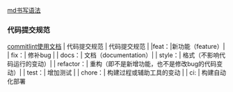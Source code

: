 
[md书写语法](https://www.cnblogs.com/irenehanb/p/10967834.html)


### 代码提交规范
[commitlint使用文档](https://github.com/conventional-changelog/commitlint#getting-started)
| 代码提交规范 | 代码提交规范 |
|feat：|新功能（feature）|
| fix：| 修补bug |
| docs：| 文档（documentation）|
| style：| 格式（不影响代码运行的变动）|
| refactor：| 重构（即不是新增功能，也不是修改bug的代码变动）|
| test：| 增加测试 |
| chore：| 构建过程或辅助工具的变动 |
| ci: | 构建自动化部署


